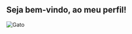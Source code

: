 ## Seja bem-vindo, ao meu perfil!

![Gato](https://imgcdn.stablediffusionweb.com/2024/10/23/321e243c-a975-4e1b-a0d4-a78400fbabb0.jpg)
